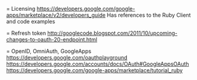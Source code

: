 = Licensing
https://developers.google.com/google-apps/marketplace/v2/developers_guide
Has references to the Ruby Client and code examples

= Refresh token
http://googlecode.blogspot.com/2011/10/upcoming-changes-to-oauth-20-endpoint.html

= OpenID, OmniAuth, GoogleApps
https://developers.google.com/oauthplayground
https://developers.google.com/accounts/docs/OAuth#GoogleAppsOAuth
https://developers.google.com/google-apps/marketplace/tutorial_ruby